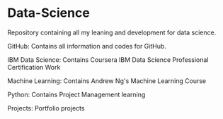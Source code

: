 # Data-Science
Repository containing all my leaning and development for data science. 

GitHub:
Contains all information and codes for GitHub.

IBM Data Science:
Contains Coursera IBM Data Science Professional Certification Work

Machine Learning:
Contains Andrew Ng's Machine Learning Course

Python: 
Contains Project Management learning

Projects:
Portfolio projects
